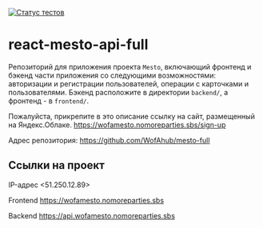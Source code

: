 [![Статус тестов](../../actions/workflows/tests.yml/badge.svg)](../../actions/workflows/tests.yml)

# react-mesto-api-full
Репозиторий для приложения проекта `Mesto`, включающий фронтенд и бэкенд части приложения со следующими возможностями: авторизации и регистрации пользователей, операции с карточками и пользователями. Бэкенд расположите в директории `backend/`, а фронтенд - в `frontend/`. 
  
Пожалуйста, прикрепите в это описание ссылку на сайт, размещенный на Яндекс.Облаке.
https://wofamesto.nomoreparties.sbs/sign-up

Адрес репозитория: https://github.com/WofAhub/mesto-full

## Ссылки на проект

IP-адрес <51.250.12.89>

Frontend https://wofamesto.nomoreparties.sbs

Backend https://api.wofamesto.nomoreparties.sbs

